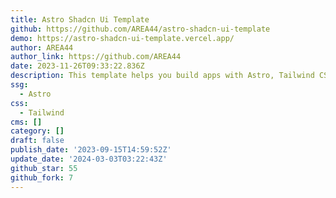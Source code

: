 ```yaml
---
title: Astro Shadcn Ui Template
github: https://github.com/AREA44/astro-shadcn-ui-template
demo: https://astro-shadcn-ui-template.vercel.app/
author: AREA44
author_link: https://github.com/AREA44
date: 2023-11-26T09:33:22.836Z
description: This template helps you build apps with Astro, Tailwind CSS, and shadcn/ui.
ssg:
  - Astro
css:
  - Tailwind
cms: []
category: []
draft: false
publish_date: '2023-09-15T14:59:52Z'
update_date: '2024-03-03T03:22:43Z'
github_star: 55
github_fork: 7
---
```

